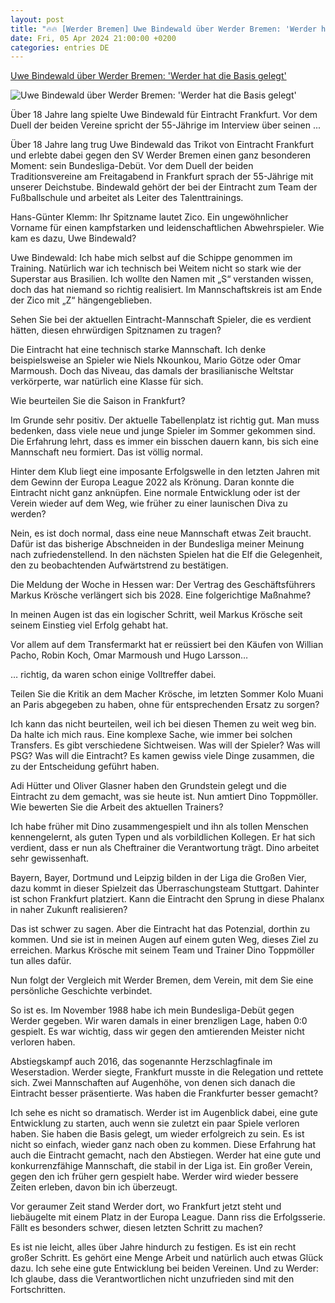```yaml
---
layout: post
title: "🔥🔥 [Werder Bremen] Uwe Bindewald über Werder Bremen: 'Werder hat die Basis gelegt'"
date: Fri, 05 Apr 2024 21:00:00 +0200
categories: entries DE
---
```

[Uwe Bindewald über Werder Bremen: 'Werder hat die Basis gelegt'](https://www.weser-kurier.de/werder/profis/uwe-bindewald-ueber-werder-bremen-werder-hat-die-basis-gelegt-doc7uv5ilhx5nnt0j3f93k)

![Uwe Bindewald über Werder Bremen: 'Werder hat die Basis gelegt'](https://www.weser-kurier.de/resources/028c-1a944fe7fd68-96c0491ef564-1000/format/large/fu_ball_1._bundesliga_14._spieltag_eintracht_frankfurt_-_hertha_bsc_berlin_am_06.12.2019_in_der_commerzbank-arena_in_fra.jpeg)

Über 18 Jahre lang spielte Uwe Bindewald für Eintracht Frankfurt. Vor dem Duell der beiden Vereine spricht der 55-Jährige im Interview über seinen ...

Über 18 Jahre lang trug Uwe Bindewald das Trikot von Eintracht Frankfurt und erlebte dabei gegen den SV Werder Bremen einen ganz besonderen Moment: sein Bundesliga-Debüt. Vor dem Duell der beiden Traditionsvereine am Freitagabend in Frankfurt sprach der 55-Jährige mit unserer Deichstube. Bindewald gehört der bei der Eintracht zum Team der Fußballschule und arbeitet als Leiter des Talenttrainings.

Hans-Günter Klemm: Ihr Spitzname lautet Zico. Ein ungewöhnlicher Vorname für einen kampfstarken und leidenschaftlichen Abwehrspieler. Wie kam es dazu, Uwe Bindewald?

Uwe Bindewald: Ich habe mich selbst auf die Schippe genommen im Training. Natürlich war ich technisch bei Weitem nicht so stark wie der Superstar aus Brasilien. Ich wollte den Namen mit „S“ verstanden wissen, doch das hat niemand so richtig realisiert. Im Mannschaftskreis ist am Ende der Zico mit „Z“ hängengeblieben.

Sehen Sie bei der aktuellen Eintracht-Mannschaft Spieler, die es verdient hätten, diesen ehrwürdigen Spitznamen zu tragen?

Die Eintracht hat eine technisch starke Mannschaft. Ich denke beispielsweise an Spieler wie Niels Nkounkou, Mario Götze oder Omar Marmoush. Doch das Niveau, das damals der brasilianische Weltstar verkörperte, war natürlich eine Klasse für sich.

Wie beurteilen Sie die Saison in Frankfurt?

Im Grunde sehr positiv. Der aktuelle Tabellenplatz ist richtig gut. Man muss bedenken, dass viele neue und junge Spieler im Sommer gekommen sind. Die Erfahrung lehrt, dass es immer ein bisschen dauern kann, bis sich eine Mannschaft neu formiert. Das ist völlig normal.

Hinter dem Klub liegt eine imposante Erfolgswelle in den letzten Jahren mit dem Gewinn der Europa League 2022 als Krönung. Daran konnte die Eintracht nicht ganz anknüpfen. Eine normale Entwicklung oder ist der Verein wieder auf dem Weg, wie früher zu einer launischen Diva zu werden?

Nein, es ist doch normal, dass eine neue Mannschaft etwas Zeit braucht. Dafür ist das bisherige Abschneiden in der Bundesliga meiner Meinung nach zufriedenstellend. In den nächsten Spielen hat die Elf die Gelegenheit, den zu beobachtenden Aufwärtstrend zu bestätigen.

Die Meldung der Woche in Hessen war: Der Vertrag des Geschäftsführers Markus Krösche verlängert sich bis 2028. Eine folgerichtige Maßnahme?

In meinen Augen ist das ein logischer Schritt, weil Markus Krösche seit seinem Einstieg viel Erfolg gehabt hat.

Vor allem auf dem Transfermarkt hat er reüssiert bei den Käufen von Willian Pacho, Robin Koch, Omar Marmoush und Hugo Larsson…

… richtig, da waren schon einige Volltreffer dabei.

Teilen Sie die Kritik an dem Macher Krösche, im letzten Sommer Kolo Muani an Paris abgegeben zu haben, ohne für entsprechenden Ersatz zu sorgen?

Ich kann das nicht beurteilen, weil ich bei diesen Themen zu weit weg bin. Da halte ich mich raus. Eine komplexe Sache, wie immer bei solchen Transfers. Es gibt verschiedene Sichtweisen. Was will der Spieler? Was will PSG? Was will die Eintracht? Es kamen gewiss viele Dinge zusammen, die zu der Entscheidung geführt haben.

Adi Hütter und Oliver Glasner haben den Grundstein gelegt und die Eintracht zu dem gemacht, was sie heute ist. Nun amtiert Dino Toppmöller. Wie bewerten Sie die Arbeit des aktuellen Trainers?

Ich habe früher mit Dino zusammengespielt und ihn als tollen Menschen kennengelernt, als guten Typen und als vorbildlichen Kollegen. Er hat sich verdient, dass er nun als Cheftrainer die Verantwortung trägt. Dino arbeitet sehr gewissenhaft.

Bayern, Bayer, Dortmund und Leipzig bilden in der Liga die Großen Vier, dazu kommt in dieser Spielzeit das Überraschungsteam Stuttgart. Dahinter ist schon Frankfurt platziert. Kann die Eintracht den Sprung in diese Phalanx in naher Zukunft realisieren?

Das ist schwer zu sagen. Aber die Eintracht hat das Potenzial, dorthin zu kommen. Und sie ist in meinen Augen auf einem guten Weg, dieses Ziel zu erreichen. Markus Krösche mit seinem Team und Trainer Dino Toppmöller tun alles dafür.

Nun folgt der Vergleich mit Werder Bremen, dem Verein, mit dem Sie eine persönliche Geschichte verbindet.

So ist es. Im November 1988 habe ich mein Bundesliga-Debüt gegen Werder gegeben. Wir waren damals in einer brenzligen Lage, haben 0:0 gespielt. Es war wichtig, dass wir gegen den amtierenden Meister nicht verloren haben.

Abstiegskampf auch 2016, das sogenannte Herzschlagfinale im Weserstadion. Werder siegte, Frankfurt musste in die Relegation und rettete sich. Zwei Mannschaften auf Augenhöhe, von denen sich danach die Eintracht besser präsentierte. Was haben die Frankfurter besser gemacht?

Ich sehe es nicht so dramatisch. Werder ist im Augenblick dabei, eine gute Entwicklung zu starten, auch wenn sie zuletzt ein paar Spiele verloren haben. Sie haben die Basis gelegt, um wieder erfolgreich zu sein. Es ist nicht so einfach, wieder ganz nach oben zu kommen. Diese Erfahrung hat auch die Eintracht gemacht, nach den Abstiegen. Werder hat eine gute und konkurrenzfähige Mannschaft, die stabil in der Liga ist. Ein großer Verein, gegen den ich früher gern gespielt habe. Werder wird wieder bessere Zeiten erleben, davon bin ich überzeugt.

Vor geraumer Zeit stand Werder dort, wo Frankfurt jetzt steht und liebäugelte mit einem Platz in der Europa League. Dann riss die Erfolgsserie. Fällt es besonders schwer, diesen letzten Schritt zu machen?

Es ist nie leicht, alles über Jahre hindurch zu festigen. Es ist ein recht großer Schritt. Es gehört eine Menge Arbeit und natürlich auch etwas Glück dazu. Ich sehe eine gute Entwicklung bei beiden Vereinen. Und zu Werder: Ich glaube, dass die Verantwortlichen nicht unzufrieden sind mit den Fortschritten.

